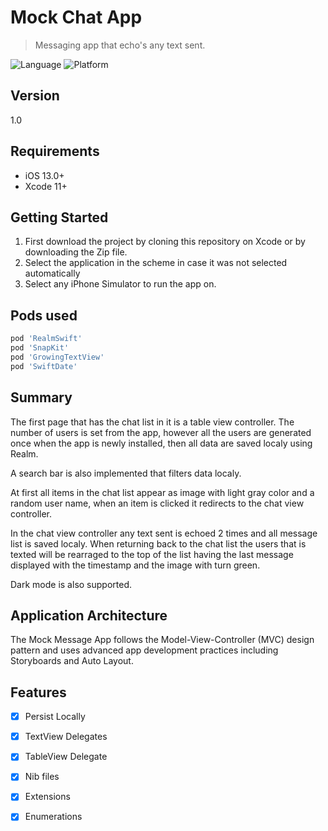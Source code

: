 # Mock Chat App
> Messaging app that echo's any text sent.

![Language](https://img.shields.io/badge/Swift-5.0-orange.svg?style=flat)
![Platform](https://img.shields.io/cocoapods/p/LFAlertController.svg?style=flat)

## Version

1.0

## Requirements

- iOS 13.0+
- Xcode 11+

## Getting Started

1. First download the project by cloning this repository on Xcode or by downloading the Zip file.
2. Select the application in the scheme in case it was not selected automatically
3. Select any iPhone Simulator to run the app on.

## Pods used

```ruby
pod 'RealmSwift'
pod 'SnapKit'
pod 'GrowingTextView'
pod 'SwiftDate'
```

## Summary

The first page that has the chat list in it is a table view controller. The number of users is set from the app, however all the users are generated once when the app is newly installed, then all data are saved localy using Realm.

A search bar is also implemented that filters data localy.

At first all items in the chat list appear as image with light gray color and a random user name, when an item is clicked it redirects to the chat view controller.

In the chat view controller any text sent is echoed 2 times and all message list is saved localy. When returning back to the chat list the users that is texted will be rearraged to the top of the list having the last message displayed with the timestamp and the image with turn green. 

Dark mode is also supported.

## Application Architecture

The Mock Message App follows the Model-View-Controller (MVC) design pattern and uses advanced app development practices including Storyboards and Auto Layout.

## Features

- [x] Persist Locally
- [x] TextView Delegates
- [x] TableView Delegate
- [x] Nib files
- [x] Extensions
- [x] Enumerations

